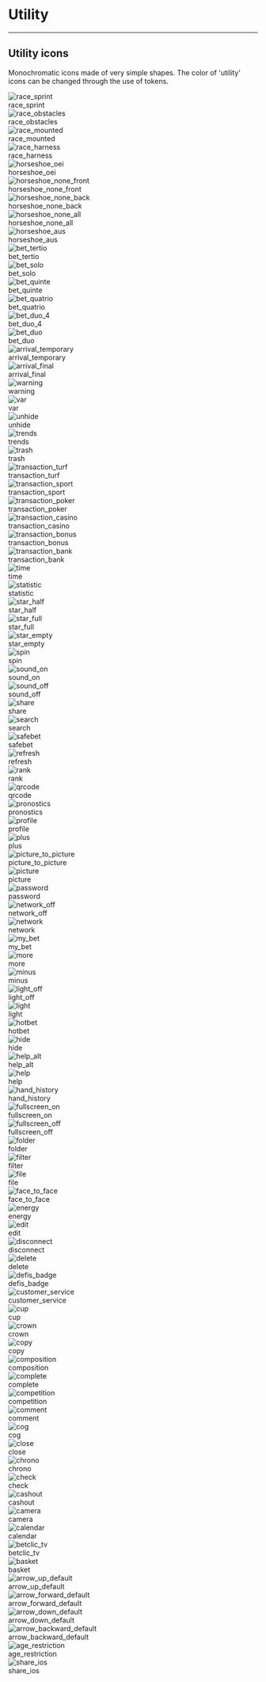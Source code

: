
# Utility

---

## Utility icons

Monochromatic icons made of very simple shapes. The color of 'utility' icons can be changed through the use of tokens. 

  
![race_sprint](https://studio-assets.supernova.io/design-systems/27883/c3332999-d3fa-4d52-ba10-b9af011f5f9a.png)  
race_sprint  
![race_obstacles](https://studio-assets.supernova.io/design-systems/27883/ad539a6c-372e-41f3-b50e-60ee9929f052.png)  
race_obstacles  
![race_mounted](https://studio-assets.supernova.io/design-systems/27883/06fb2e8f-b83e-47fd-903a-58e105448965.png)  
race_mounted  
![race_harness](https://studio-assets.supernova.io/design-systems/27883/e1849b82-f87f-46c6-8690-ca2569de4d8d.png)  
race_harness  
![horseshoe_oei](https://studio-assets.supernova.io/design-systems/27883/faa1ab40-565b-4384-8fd5-71ef9d233f2f.png)  
horseshoe_oei  
![horseshoe_none_front](https://studio-assets.supernova.io/design-systems/27883/395aafc9-066c-4f9c-9d95-38bb842496b0.png)  
horseshoe_none_front  
![horseshoe_none_back](https://studio-assets.supernova.io/design-systems/27883/a6d2e5f0-042c-47eb-9b5f-e4eb807c1f03.png)  
horseshoe_none_back  
![horseshoe_none_all](https://studio-assets.supernova.io/design-systems/27883/6e904b3d-3831-409d-8144-336f0774bc40.png)  
horseshoe_none_all  
![horseshoe_aus](https://studio-assets.supernova.io/design-systems/27883/bffaf216-fe4c-40e0-8f34-a1984d1533d3.png)  
horseshoe_aus  
![bet_tertio](https://studio-assets.supernova.io/design-systems/27883/a22bf3c2-7aff-4693-84ba-d3c3a61966b1.png)  
bet_tertio  
![bet_solo](https://studio-assets.supernova.io/design-systems/27883/e7ace1ca-6886-4f12-a3e5-c902f7828188.png)  
bet_solo  
![bet_quinte](https://studio-assets.supernova.io/design-systems/27883/de1ac249-225f-4646-ac76-3088aa8c9313.png)  
bet_quinte  
![bet_quatrio](https://studio-assets.supernova.io/design-systems/27883/25bc2ee8-fb70-4527-8d22-1f50c29e51ee.png)  
bet_quatrio  
![bet_duo_4](https://studio-assets.supernova.io/design-systems/27883/7f42cbb2-436e-4ad2-81ac-82aa772430ce.png)  
bet_duo_4  
![bet_duo](https://studio-assets.supernova.io/design-systems/27883/c7ec5356-4745-4ef2-b129-572f4c913bb2.png)  
bet_duo  
![arrival_temporary](https://studio-assets.supernova.io/design-systems/27883/417f10f9-fd56-403c-8997-9767bb21b44c.png)  
arrival_temporary  
![arrival_final](https://studio-assets.supernova.io/design-systems/27883/078bcb80-25cd-45ae-8366-213f2c815cb5.png)  
arrival_final  
![warning](https://studio-assets.supernova.io/design-systems/27883/8ef8ecd5-2ebe-4f97-b2ce-5cfeb1f1586d.png)  
warning  
![var](https://studio-assets.supernova.io/design-systems/27883/7fc01f94-b083-4143-b2c5-aef505cbbabe.png)  
var  
![unhide](https://studio-assets.supernova.io/design-systems/27883/93bb72c9-b7fb-4062-ad3e-32d43b207d82.png)  
unhide  
![trends](https://studio-assets.supernova.io/design-systems/27883/5386ddd5-8a0e-40ba-9f79-2ce229605315.png)  
trends  
![trash](https://studio-assets.supernova.io/design-systems/27883/5934d07f-31f8-4db9-a573-ecf8fd1b3e07.png)  
trash  
![transaction_turf](https://studio-assets.supernova.io/design-systems/27883/ce51dde1-e726-4a32-bc2b-cdecadc3f1b4.png)  
transaction_turf  
![transaction_sport](https://studio-assets.supernova.io/design-systems/27883/25533040-b189-4ae6-afaa-3a24a4e140c5.png)  
transaction_sport  
![transaction_poker](https://studio-assets.supernova.io/design-systems/27883/34f50c9c-639e-4bec-b4d1-bfef5827fd6a.png)  
transaction_poker  
![transaction_casino](https://studio-assets.supernova.io/design-systems/27883/6c91d51f-2f46-41ee-ac0c-f178166103d5.png)  
transaction_casino  
![transaction_bonus](https://studio-assets.supernova.io/design-systems/27883/0c2ff8cb-c60b-4eb1-b1db-070f0e5a1725.png)  
transaction_bonus  
![transaction_bank](https://studio-assets.supernova.io/design-systems/27883/e58c23d6-4c8c-49f0-9853-86978fd1cf66.png)  
transaction_bank  
![time](https://studio-assets.supernova.io/design-systems/27883/3dbd86fa-bf9f-41f4-a4be-62413d0feb38.png)  
time  
![statistic](https://studio-assets.supernova.io/design-systems/27883/4df51e86-f23a-420b-a905-be49a1146e7b.png)  
statistic  
![star_half](https://studio-assets.supernova.io/design-systems/27883/f3ae69c1-1d75-4648-8210-21ff9420e224.png)  
star_half  
![star_full](https://studio-assets.supernova.io/design-systems/27883/0a0e620a-b1b7-4b61-9622-3895989aca0c.png)  
star_full  
![star_empty](https://studio-assets.supernova.io/design-systems/27883/e9baf20b-d7b7-4637-b14e-6a4ad0ff0f75.png)  
star_empty  
![spin](https://studio-assets.supernova.io/design-systems/27883/6d39a23f-404f-48f2-8a54-5f8c3228b6f4.png)  
spin  
![sound_on](https://studio-assets.supernova.io/design-systems/27883/d9c889f7-17fb-4ff3-8c6e-6ecf393b64ad.png)  
sound_on  
![sound_off](https://studio-assets.supernova.io/design-systems/27883/c09be7d5-51e6-4ba8-9b66-c4b92055c127.png)  
sound_off  
![share](https://studio-assets.supernova.io/design-systems/27883/21125b4f-205c-4f52-93c2-9a273dec328b.png)  
share  
![search](https://studio-assets.supernova.io/design-systems/27883/cead7162-a6b1-4753-a813-8e02f47351c6.png)  
search  
![safebet](https://studio-assets.supernova.io/design-systems/27883/861244cd-3f1d-437b-8241-6c06125631b6.png)  
safebet  
![refresh](https://studio-assets.supernova.io/design-systems/27883/fbf69492-1ecc-4a13-b1aa-2f6995f468b4.png)  
refresh  
![rank](https://studio-assets.supernova.io/design-systems/27883/ab1b32a3-0980-4f6d-90ed-72a5639c33dc.png)  
rank  
![qrcode](https://studio-assets.supernova.io/design-systems/27883/2e986834-ad37-403a-b607-ce9a67ce5591.png)  
qrcode  
![pronostics](https://studio-assets.supernova.io/design-systems/27883/035ef682-bca3-49b0-b038-41cd1c60f939.png)  
pronostics  
![profile](https://studio-assets.supernova.io/design-systems/27883/5da32ec2-0fc1-4ce0-ba23-9614c7ee1ce5.png)  
profile  
![plus](https://studio-assets.supernova.io/design-systems/27883/c82f7752-7353-4de4-97d3-7262f189383d.png)  
plus  
![picture_to_picture](https://studio-assets.supernova.io/design-systems/27883/82d2ef93-b5ec-4198-9c67-72649127b020.png)  
picture_to_picture  
![picture](https://studio-assets.supernova.io/design-systems/27883/10909e05-aea8-4018-9dfb-6def9220fbe3.png)  
picture  
![password](https://studio-assets.supernova.io/design-systems/27883/1d8c2d05-a243-43a3-98d1-120f3178017c.png)  
password  
![network_off](https://studio-assets.supernova.io/design-systems/27883/52e8eec4-0d2d-44fb-b669-8a9d0b4d5444.png)  
network_off  
![network](https://studio-assets.supernova.io/design-systems/27883/9681531d-3f83-4826-8cca-747cc5fc2332.png)  
network  
![my_bet](https://studio-assets.supernova.io/design-systems/27883/8f12acc8-959d-46f4-b01a-c9d4641070cb.png)  
my_bet  
![more](https://studio-assets.supernova.io/design-systems/27883/bbd63afd-d1e4-435f-ad06-012ac71358c5.png)  
more  
![minus](https://studio-assets.supernova.io/design-systems/27883/5dae26b1-31ce-4821-82b3-a11957314eba.png)  
minus  
![light_off](https://studio-assets.supernova.io/design-systems/27883/12e2c145-e4b2-425c-a742-dbdd041bf939.png)  
light_off  
![light](https://studio-assets.supernova.io/design-systems/27883/2faf2f55-14af-46ce-8f39-87a0afddbfd5.png)  
light  
![hotbet](https://studio-assets.supernova.io/design-systems/27883/3f472da9-8636-46d7-9b27-54e8bb39c630.png)  
hotbet  
![hide](https://studio-assets.supernova.io/design-systems/27883/867db2a8-cb01-419e-bf82-90030f82d7dc.png)  
hide  
![help_alt](https://studio-assets.supernova.io/design-systems/27883/460fda84-a429-49ea-ab1b-5f4843dbf8da.png)  
help_alt  
![help](https://studio-assets.supernova.io/design-systems/27883/53041063-3777-4c71-8550-266cc3d0237b.png)  
help  
![hand_history](https://studio-assets.supernova.io/design-systems/27883/e03b4121-6af6-4107-a960-a3c6e4eb028f.png)  
hand_history  
![fullscreen_on](https://studio-assets.supernova.io/design-systems/27883/eac00f4a-890f-45a0-86d3-7a2bcf6abac6.png)  
fullscreen_on  
![fullscreen_off](https://studio-assets.supernova.io/design-systems/27883/69696f4d-e16f-45aa-ad97-f7607503cbf8.png)  
fullscreen_off  
![folder](https://studio-assets.supernova.io/design-systems/27883/94275766-55e6-4f86-8ce8-6c3cc6ce6e95.png)  
folder  
![filter](https://studio-assets.supernova.io/design-systems/27883/86dfd8db-5a3d-4872-a539-5b29a0238c2d.png)  
filter  
![file](https://studio-assets.supernova.io/design-systems/27883/622801f4-2013-4cee-b40d-fe8a9637a2c8.png)  
file  
![face_to_face](https://studio-assets.supernova.io/design-systems/27883/aed9b9cc-402b-4bdf-a857-aef4e4ff2826.png)  
face_to_face  
![energy](https://studio-assets.supernova.io/design-systems/27883/272c2bc5-cdd7-43cd-bfa1-13977470469d.png)  
energy  
![edit](https://studio-assets.supernova.io/design-systems/27883/23d10d70-d185-45b6-b728-873574d8d5a5.png)  
edit  
![disconnect](https://studio-assets.supernova.io/design-systems/27883/4edd9612-13ab-45f0-9753-da776fe6ecd1.png)  
disconnect  
![delete](https://studio-assets.supernova.io/design-systems/27883/d1965e96-29c9-47a9-9e47-acf78a5421d5.png)  
delete  
![defis_badge](https://studio-assets.supernova.io/design-systems/27883/63c0a274-9d5b-4ae0-a612-974aaa86fb30.png)  
defis_badge  
![customer_service](https://studio-assets.supernova.io/design-systems/27883/d8cdfb9f-a8c9-427b-8f7f-07945f4d09e1.png)  
customer_service  
![cup](https://studio-assets.supernova.io/design-systems/27883/f58b2fc0-045f-44a0-ac70-96f0c28616f9.png)  
cup  
![crown](https://studio-assets.supernova.io/design-systems/27883/7b605b25-89fe-432a-8515-438dcfda4d08.png)  
crown  
![copy](https://studio-assets.supernova.io/design-systems/27883/fcd644d1-d5ca-4202-8b3b-c1faee87e7bb.png)  
copy  
![composition](https://studio-assets.supernova.io/design-systems/27883/14fc859f-73b0-4324-aa06-585f12ffda0f.png)  
composition  
![complete](https://studio-assets.supernova.io/design-systems/27883/bd0e7c9e-a213-41f1-90ea-effd892946c5.png)  
complete  
![competition](https://studio-assets.supernova.io/design-systems/27883/b1e1a13f-fb15-4e37-91c8-b7e73ad58acf.png)  
competition  
![comment](https://studio-assets.supernova.io/design-systems/27883/e2999676-47ab-4806-8f9a-6fc79b52426c.png)  
comment  
![cog](https://studio-assets.supernova.io/design-systems/27883/c5365d3b-5791-4f69-91b2-35515033e234.png)  
cog  
![close](https://studio-assets.supernova.io/design-systems/27883/164175b4-84c7-45d8-b013-0753c2959412.png)  
close  
![chrono](https://studio-assets.supernova.io/design-systems/27883/9cc49295-1223-44d1-8132-6e9be538cf70.png)  
chrono  
![check](https://studio-assets.supernova.io/design-systems/27883/84e154a1-3b54-4a47-b48c-7af7bde64460.png)  
check  
![cashout](https://studio-assets.supernova.io/design-systems/27883/b2f8aaa1-10bb-42c2-bb21-7e568a64c71c.png)  
cashout  
![camera](https://studio-assets.supernova.io/design-systems/27883/1ca67886-072c-4906-b07a-f8f77d4d9a75.png)  
camera  
![calendar](https://studio-assets.supernova.io/design-systems/27883/9a596780-cf94-4b08-a354-8ec45942955f.png)  
calendar  
![betclic_tv](https://studio-assets.supernova.io/design-systems/27883/8f12a9b6-6d39-42f2-91b2-e7917a3f5c26.png)  
betclic_tv  
![basket](https://studio-assets.supernova.io/design-systems/27883/341df98d-aa68-441d-8955-b7e9ab78c187.png)  
basket  
![arrow_up_default](https://studio-assets.supernova.io/design-systems/27883/12ab7c0e-1cc5-46ad-874f-ef3281fa1440.png)  
arrow_up_default  
![arrow_forward_default](https://studio-assets.supernova.io/design-systems/27883/34296c23-f913-449c-80c2-27e73c903ff1.png)  
arrow_forward_default  
![arrow_down_default](https://studio-assets.supernova.io/design-systems/27883/626945f7-62ee-40dc-86c5-0fa79363e159.png)  
arrow_down_default  
![arrow_backward_default](https://studio-assets.supernova.io/design-systems/27883/bec8df84-c315-4b8d-956b-1c9234a2462b.png)  
arrow_backward_default  
![age_restriction](https://studio-assets.supernova.io/design-systems/27883/76e18ea1-8c4d-460b-9a3c-d16786cace68.png)  
age_restriction  
![share_ios](https://studio-assets.supernova.io/design-systems/27883/93a5c1ca-4a1a-4200-b265-e6fbce9934b8.png)  
share_ios  
